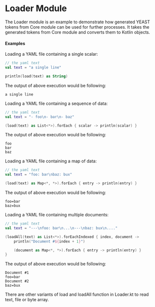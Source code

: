 # Loader Module
The Loader module is an example to demonstrate how generated YEAST tokens from Core module can be used for further processes.
It takes the generated tokens from Core module and converts them to Kotlin objects.

#### Examples

Loading a YAML file containing a single scalar:
```kotlin
// the yaml text
val text = "a single line"

println(load(text) as String)
```

The output of above execution would be following:
```
a single line
```

Loading a YAML file containing a sequence of data:
```kotlin
// the yaml text
val text = "- foo\n- bar\n- baz"

(load(text) as List<*>).forEach { scalar -> println(scalar) }
```

The output of above execution would be following:
```
foo
bar
baz
```

Loading a YAML file containing a map of data:
```kotlin
// the yaml text
val text = "foo: bar\nbaz: bux"

(load(text) as Map<*, *>).forEach { entry -> println(entry) }
```

The output of above execution would be following:
```
foo=bar
baz=bux
```

Loading a YAML file containing multiple documents:
```kotlin
// the yaml text
val text = "---\nfoo: bar\n...\n---\nbaz: bux\n...."

(loadAll(text) as List<*>).forEachIndexed { index, document ->
    println("Document #${index + 1}")

    (document as Map<*, *>).forEach { entry -> println(entry) }
}
```

The output of above execution would be following:
```
Document #1
foo=bar
Document #2
baz=bux
```

There are other variants of load and loadAll function in Loader.kt to read text, file or byte array. 
